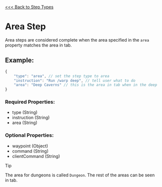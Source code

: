 [<<< Back to Step Types](https://github.com/LilFroggy/BingoHelper-Guide-Creation-Process/blob/master/README.md#step-types)
# Area Step
Area steps are considered complete when the area specified in the ``area`` property matches the area in tab.

## Example:
```js
{
    "type": "area", // set the step type to area
    "instruction": "Run /warp deep", // tell user what to do
    "area": "Deep Caverns" // this is the area in tab when in the deep caverns
}
```
### Required Properties:
- type (String)
- instruction (String)
- area (String)

### Optional Properties:
- waypoint (Object)
- command (String)
- clientCommand (String)

> [!TIP]
> The area for dungeons is called ``Dungeon``. The rest of the areas can be seen in tab.
